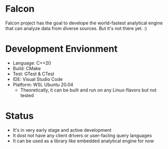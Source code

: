 # Falcon
Falcon project has the goal to develope the world-fastest analytical engine that can analyze data from diverse sources. But it's not there yet. :)

# Development Envionment
- Language: C++20
- Build: CMake
- Test: GTest & CTest
- IDE: Visual Studio Code
- Platform: WSL Ubuntu 20.04
  - Theoretically, it can be built and run on any Linux-flavors but not tested

# Status
- It's in very early stage and active development
- It dost not have any client drivers or user-facling query languages
- It can be used as a library like embedded analytical engine for now
